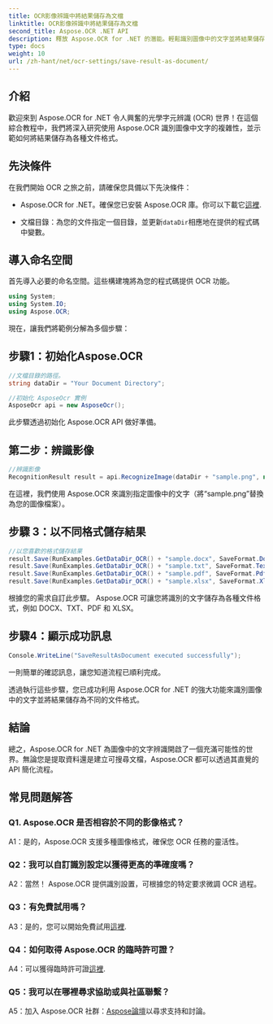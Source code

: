 ```yaml
---
title: OCR影像辨識中將結果儲存為文檔
linktitle: OCR影像辨識中將結果儲存為文檔
second_title: Aspose.OCR .NET API
description: 釋放 Aspose.OCR for .NET 的潛能。輕鬆識別圖像中的文字並將結果儲存為各種文件格式。
type: docs
weight: 10
url: /zh-hant/net/ocr-settings/save-result-as-document/
---
```

## 介紹

歡迎來到 Aspose.OCR for .NET 令人興奮的光學字元辨識 (OCR) 世界！在這個綜合教程中，我們將深入研究使用 Aspose.OCR 識別圖像中文字的複雜性，並示範如何將結果儲存為各種文件格式。

## 先決條件

在我們開始 OCR 之旅之前，請確保您具備以下先決條件：

-  Aspose.OCR for .NET。確保您已安裝 Aspose.OCR 庫。你可以下載它[這裡](https://releases.aspose.com/ocr/net/).

- 文檔目錄：為您的文件指定一個目錄，並更新`dataDir`相應地在提供的程式碼中變數。

## 導入命名空間

首先導入必要的命名空間。這些構建塊將為您的程式碼提供 OCR 功能。

```csharp
using System;
using System.IO;
using Aspose.OCR;
```

現在，讓我們將範例分解為多個步驟：

## 步驟1：初始化Aspose.OCR

```csharp
//文檔目錄的路徑。
string dataDir = "Your Document Directory";

//初始化 AsposeOcr 實例
AsposeOcr api = new AsposeOcr();
```

此步驟透過初始化 Aspose.OCR API 做好準備。

## 第二步：辨識影像

```csharp
//辨識影像
RecognitionResult result = api.RecognizeImage(dataDir + "sample.png", new RecognitionSettings { });
```

在這裡，我們使用 Aspose.OCR 來識別指定圖像中的文字（將“sample.png”替換為您的圖像檔案）。

## 步驟 3：以不同格式儲存結果

```csharp
//以您喜歡的格式儲存結果
result.Save(RunExamples.GetDataDir_OCR() + "sample.docx", SaveFormat.Docx);
result.Save(RunExamples.GetDataDir_OCR() + "sample.txt", SaveFormat.Text);
result.Save(RunExamples.GetDataDir_OCR() + "sample.pdf", SaveFormat.Pdf);
result.Save(RunExamples.GetDataDir_OCR() + "sample.xlsx", SaveFormat.Xlsx);
```

根據您的需求自訂此步驟。 Aspose.OCR 可讓您將識別的文字儲存為各種文件格式，例如 DOCX、TXT、PDF 和 XLSX。

## 步驟4：顯示成功訊息

```csharp
Console.WriteLine("SaveResultAsDocument executed successfully");
```

一則簡單的確認訊息，讓您知道流程已順利完成。

透過執行這些步驟，您已成功利用 Aspose.OCR for .NET 的強大功能來識別圖像中的文字並將結果儲存為不同的文件格式。

## 結論

總之，Aspose.OCR for .NET 為圖像中的文字辨識開啟了一個充滿可能性的世界。無論您是提取資料還是建立可搜尋文檔，Aspose.OCR 都可以透過其直覺的 API 簡化流程。

## 常見問題解答

### Q1. Aspose.OCR 是否相容於不同的影像格式？

A1：是的，Aspose.OCR 支援多種圖像格式，確保您 OCR 任務的靈活性。

### Q2：我可以自訂識別設定以獲得更高的準確度嗎？

A2：當然！ Aspose.OCR 提供識別設置，可根據您的特定要求微調 OCR 過程。

### Q3：有免費試用嗎？

 A3：是的，您可以開始免費試用[這裡](https://releases.aspose.com/).

### Q4：如何取得 Aspose.OCR 的臨時許可證？

 A4：可以獲得臨時許可證[這裡](https://purchase.aspose.com/temporary-license/).

### Q5：我可以在哪裡尋求協助或與社區聯繫？

 A5：加入 Aspose.OCR 社群：[Aspose論壇](https://forum.aspose.com/c/ocr/16)以尋求支持和討論。